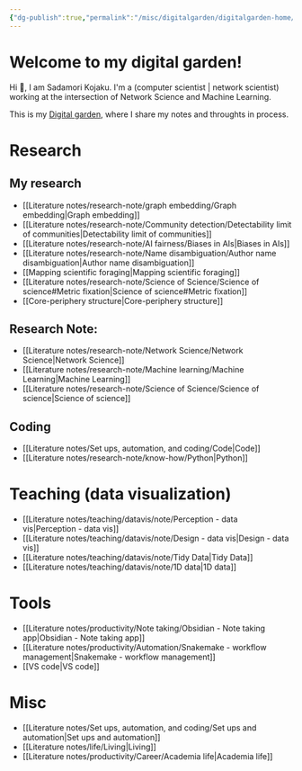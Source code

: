 ```yaml
---
{"dg-publish":true,"permalink":"/misc/digitalgarden/digitalgarden-home/","tags":"gardenEntry","dgHomeLink":true,"dgPassFrontmatter":false}
---
```



# Welcome to my digital garden!

 Hi 👋, I am Sadamori Kojaku. I'm a (computer scientist | network scientist) working at the intersection of Network Science and Machine Learning. 

This is my [Digital garden](https://maggieappleton.com/garden-history), where I share my notes and throughts in process. 

# Research

## My research 
- [[Literature notes/research-note/graph embedding/Graph embedding|Graph embedding]]
- [[Literature notes/research-note/Community detection/Detectability limit of communities|Detectability limit of communities]]
- [[Literature notes/research-note/AI fairness/Biases in AIs|Biases in AIs]]
- [[Literature notes/research-note/Name disambiguation/Author name disambiguation|Author name disambiguation]]
- [[Mapping scientific foraging|Mapping scientific foraging]]
- [[Literature notes/research-note/Science of Science/Science of science#Metric fixation|Science of science#Metric fixation]]
- [[Core-periphery structure|Core-periphery structure]]

## Research Note:
- [[Literature notes/research-note/Network Science/Network Science|Network Science]]
- [[Literature notes/research-note/Machine learning/Machine Learning|Machine Learning]]
- [[Literature notes/research-note/Science of Science/Science of science|Science of science]]

## Coding
- [[Literature notes/Set ups, automation, and coding/Code|Code]]
- [[Literature notes/research-note/know-how/Python|Python]]


# Teaching (data visualization)
- [[Literature notes/teaching/datavis/note/Perception - data vis|Perception - data vis]]
- [[Literature notes/teaching/datavis/note/Design - data vis|Design - data vis]]
- [[Literature notes/teaching/datavis/note/Tidy Data|Tidy Data]]
- [[Literature notes/teaching/datavis/note/1D data|1D data]]

#  Tools
- [[Literature notes/productivity/Note taking/Obsidian - Note taking app|Obsidian - Note taking app]]
- [[Literature notes/productivity/Automation/Snakemake - workflow management|Snakemake - workflow management]]
- [[VS code|VS code]]

# Misc
- [[Literature notes/Set ups, automation, and coding/Set ups and automation|Set ups and automation]]
- [[Literature notes/life/Living|Living]]
- [[Literature notes/productivity/Career/Academia life|Academia life]]